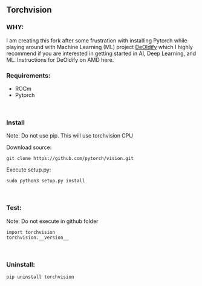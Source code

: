 ## Torchvision
### WHY:
I am creating this fork after some frustration with installing Pytorch while playing around with Machine Learning (ML) project [DeOldify](https://github.com/jantic/DeOldify) which I highly recommend if you are interested in getting started in AI, Deep Learning, and ML. Instructions for DeOldify on AMD here. 
<br>

### Requirements:
* ROCm 
* Pytorch
<br>

### Install 
Note: Do not use pip. This will use torchvision CPU

Download source:

    git clone https://github.com/pytorch/vision.git
    
Execute setup.py:

    sudo python3 setup.py install
<br>

### Test:
Note: Do not execute in github folder

    import torchvision
    torchvision.__version__
    
   <br>
    
### Uninstall:

    pip uninstall torchvision

<!--stackedit_data:
eyJoaXN0b3J5IjpbNzUwNzU0MTQ0LC02Mjk2NDk2MTBdfQ==
-->